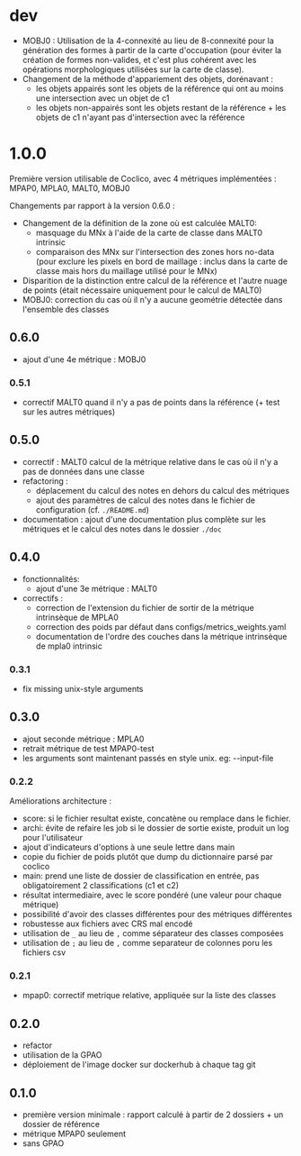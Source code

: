 # dev

- MOBJ0 : Utilisation de la 4-connexité au lieu de 8-connexité pour la génération des formes à partir de la carte
d'occupation (pour éviter la création de formes non-valides, et c'est plus cohérent avec les opérations morphologiques
utilisées sur la carte de classe).
- Changement de la méthode d'appariement des objets, dorénavant :
  - les objets appairés sont les objets de la référence qui ont au moins une intersection avec un objet de c1
  - les objets non-appairés sont les objets restant de la référence + les objets de c1 n'ayant pas d'intersection avec
la référence

# 1.0.0

Première version utilisable de Coclico, avec 4 métriques implémentées : MPAP0, MPLA0, MALT0, MOBJ0

Changements par rapport à la version 0.6.0 :
- Changement de la définition de la zone où est calculée MALT0:
  - masquage du MNx à l'aide de la carte de classe dans MALT0 intrinsic
  - comparaison des MNx sur l'intersection des zones hors no-data (pour exclure les pixels en bord de maillage :
  inclus dans la carte de classe mais hors du maillage utilisé pour le MNx)
- Disparition de la distinction entre calcul de la référence et l'autre nuage de points (était nécessaire uniquement
pour le calcul de MALT0)
- MOBJ0: correction du cas où il n'y a aucune geométrie détectée dans l'ensemble des classes

## 0.6.0
- ajout d'une 4e métrique : MOBJ0

### 0.5.1
- correctif MALT0 quand il n'y a pas de points dans la référence (+ test sur les autres métriques)

## 0.5.0
- correctif : MALT0 calcul de la métrique relative dans le cas où il n'y a pas de données dans une classe
- refactoring :
  - déplacement du calcul des notes en dehors du calcul des métriques
  - ajout des paramètres de calcul des notes dans le fichier de configuration (cf. `./README.md`)
- documentation : ajout d'une documentation plus complète sur les métriques et le calcul des
notes dans le dossier `./doc`

## 0.4.0
- fonctionnalités:
  - ajout d'une 3e métrique : MALT0
- correctifs :
  - correction de l'extension du fichier de sortir de la métrique intrinsèque de MPLA0
  - correction des poids par défaut dans configs/metrics_weights.yaml
  - documentation de l'ordre des couches dans la métrique intrinsèque de mpla0 intrinsic

### 0.3.1
- fix missing unix-style arguments

## 0.3.0
- ajout seconde métrique : MPLA0
- retrait métrique de test MPAP0-test
- les arguments sont maintenant passés en style unix. eg: --input-file

### 0.2.2
Améliorations architecture :
- score: si le fichier resultat existe, concatène ou remplace dans le fichier.
- archi: évite de refaire les job si le dossier de sortie existe, produit un log pour l'utilisateur
- ajout d'indicateurs d'options à une seule lettre dans main
- copie du fichier de poids plutôt que dump du dictionnaire parsé par coclico
- main: prend une liste de dossier de classification en entrée, pas obligatoirement 2 classifications (c1 et c2)
- résultat intermediaire, avec le score pondéré (une valeur pour chaque métrique)
- possibilité d'avoir des classes différentes pour des métriques différentes
- robustesse aux fichiers avec CRS mal encodé
- utilisation de `_` au lieu de `,` comme séparateur des classes composées
- utilisation de `;` au lieu de `,` comme separateur de colonnes poru les fichiers csv

### 0.2.1
- mpap0: correctif metrique relative, appliquée sur la liste des classes

## 0.2.0
- refactor
- utilisation de la GPAO
- déploiement de l'image docker sur dockerhub à chaque tag git

## 0.1.0
- première version minimale : rapport calculé à partir de 2 dossiers + un dossier de référence
- métrique MPAP0 seulement
- sans GPAO
